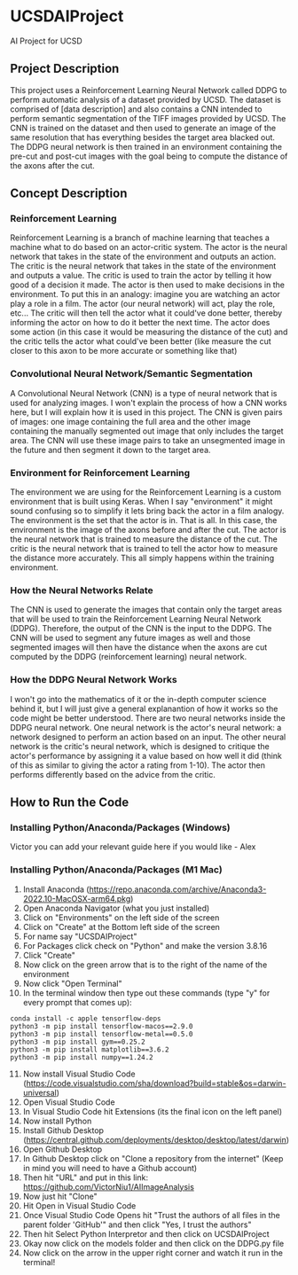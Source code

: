 # UCSDAIProject
AI Project for UCSD

## Project Description
This project uses a Reinforcement Learning Neural Network called DDPG to 
perform automatic analysis of a dataset provided by UCSD. The dataset is comprised of [data description]
and also contains a CNN intended to perform semantic segmentation of the TIFF images
provided by UCSD. The CNN is trained on the dataset and then used to generate an image of the
same resolution that has everything besides the target area blacked out. 
The DDPG neural network is then trained in an environment containing the pre-cut and
post-cut images with the goal being to compute the distance of the axons after the cut.

## Concept Description
### Reinforcement Learning
Reinforcement Learning is a branch of machine learning that teaches a machine what to do
based on an actor-critic system. The actor is the neural network that takes in the state of the
environment and outputs an action. The critic is the neural network that takes in the state of the
environment and outputs a value. The critic is used to train the actor by telling it how good of a
decision it made. The actor is then used to make decisions in the environment. To put this in an analogy:
imagine you are watching an actor play a role in a film. The actor (our neural network) will act, play the role, etc...
The critic will then tell the actor what it could've done better, thereby informing the actor on how to do it better the next time.
The actor does some action (in this case it would be measuring the distance of the cut) and the critic
tells the actor what could've been better (like measure the cut closer to this axon to be more accurate or something like that)

### Convolutional Neural Network/Semantic Segmentation
A Convolutional Neural Network (CNN) is a type of neural network that is used for analyzing images. I won't explain
the process of how a CNN works here, but I will explain how it is used in this project. The CNN is given pairs of images:
one image containing the full area and the other image containing the manually segmented out image that only includes the target area.
The CNN will use these image pairs to take an unsegmented image in the future and then segment it down to
the target area.

### Environment for Reinforcement Learning
The environment we are using for the Reinforcement Learning is a custom environment that is built using Keras. When I say
"environment" it might sound confusing so to simplify it lets bring back the actor in a film analogy.
The environment is the set that the actor is in. That is all. In this case, the environment is the image of the axons before and after the cut.
The actor is the neural network that is trained to measure the distance of the cut. The critic is the neural network that is trained to tell the actor how
to measure the distance more accurately. This all simply happens within the training environment.


### How the Neural Networks Relate
The CNN is used to generate the images that contain only the target areas that will be used to train the Reinforcement 
Learning Neural Network (DDPG). Therefore, the output of the CNN is the input to the DDPG. The CNN will be used to
segment any future images as well and those segmented images will then have the distance when the axons are cut computed by
the DDPG (reinforcement learning) neural network. 

### How the DDPG Neural Network Works
I won't go into the mathematics of it or the in-depth computer science behind it, but I will just give a general explanantion of how
it works so the code might be better understood. There are two neural networks inside the DDPG neural network. 
One neural network is the actor's neural network: a network designed to perform an action based on an input.
The other neural network is the critic's neural network, which is designed to critique the actor's performance by assigning
it a value based on how well it did (think of this as similar to giving the actor a rating from 1-10). 
The actor then performs differently based on the advice from the critic. 

## How to Run the Code
### Installing Python/Anaconda/Packages (Windows)
Victor you can add your relevant guide here if you would like - Alex

### Installing Python/Anaconda/Packages (M1 Mac)
1. Install Anaconda (https://repo.anaconda.com/archive/Anaconda3-2022.10-MacOSX-arm64.pkg)
2. Open Anaconda Navigator (what you just installed)
3. Click on "Environments" on the left side of the screen
4. Click on "Create" at the Bottom left side of the screen
5. For name say "UCSDAIProject"
6. For Packages click check on "Python" and make the version 3.8.16
7. Click "Create"
8. Now click on the green arrow that is to the right of the name of the environment
9. Now click "Open Terminal"
10. In the terminal window then type out these commands (type "y" for every prompt that comes up):
```
conda install -c apple tensorflow-deps
python3 -m pip install tensorflow-macos==2.9.0
python3 -m pip install tensorflow-metal==0.5.0
python3 -m pip install gym==0.25.2
python3 -m pip install matplotlib==3.6.2
python3 -m pip install numpy==1.24.2
``` 
11. Now install Visual Studio Code (https://code.visualstudio.com/sha/download?build=stable&os=darwin-universal)
12. Open Visual Studio Code
13. In Visual Studio Code hit Extensions (its the final icon on the left panel)
14. Now install Python
15. Install Github Desktop (https://central.github.com/deployments/desktop/desktop/latest/darwin)
16. Open Github Desktop
17. In Github Desktop click on "Clone a repository from the internet" (Keep in mind you will need to have a Github account)
18. Then hit "URL" and put in this link: https://github.com/VictorNiu1/AIImageAnalysis
19. Now just hit "Clone"
20. Hit Open in Visual Studio Code
21. Once Visual Studio Code Opens hit "Trust the authors of all files in the parent folder 'GitHub'" and then click "Yes, I trust the authors"
22. Then hit Select Python Interpretor and then click on UCSDAIProject
23. Okay now click on the models folder and then click on the DDPG.py file
24. Now click on the arrow in the upper right corner and watch it run in the terminal!